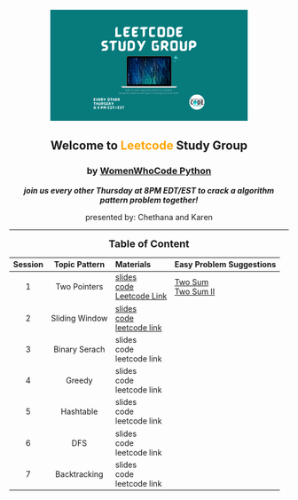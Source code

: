 <div align="center">
<p align="center"><img height="200" src="leetcode.png">
<h2 align="center" margin-bottom="0"><b>Welcome to <font color='orange'>Leetcode</font> Study Group</b></h3>
<h3 align="center" margin-top="0">by <font color='#007a7c'><a href="https://www.womenwhocode.com/python">WomenWhoCode Python</a></font></h3>
</p>

__*join us every other Thursday at 8PM EDT/EST to crack a algorithm pattern problem together!*__

presented by: Chethana and Karen

---------------------


__<font size=4>Table of Content</font>__

| __Session__ | Topic Pattern | Materials | Easy Problem Suggestions |  
| :------: |:------: | :------- | :------- |
| 1 | Two Pointers | [slides](slides/S1_TwoPointers.pdf) <br/> [code](https://replit.com/join/bqjttagwxw-codernewbie) <br /> [Leetcode Link]() | [Two Sum](https://leetcode.com/problems/two-sum/) <br /> [Two Sum II](https://leetcode.com/problems/two-sum-ii-input-array-is-sorted/) |
| 2 | Sliding Window | [slides](slides/S2_SlidingWindow.pdf) <br /> [code](https://replit.com/@codernewbie/WWCodePythonLeetcode) <br /> [leetcode link](https://leetcode.com/problems/longest-substring-without-repeating-characters/) <br /> | |
| 3 | Binary Serach | slides <br /> code <br /> leetcode link <br /> | |
| 4 | Greedy | slides <br /> code <br /> leetcode link <br /> | |
| 5 | Hashtable | slides <br /> code <br /> leetcode link <br /> | |
| 6 | DFS | slides <br /> code <br /> leetcode link <br /> | |
| 7 | Backtracking | slides <br /> code <br /> leetcode link <br /> | |

</div>
